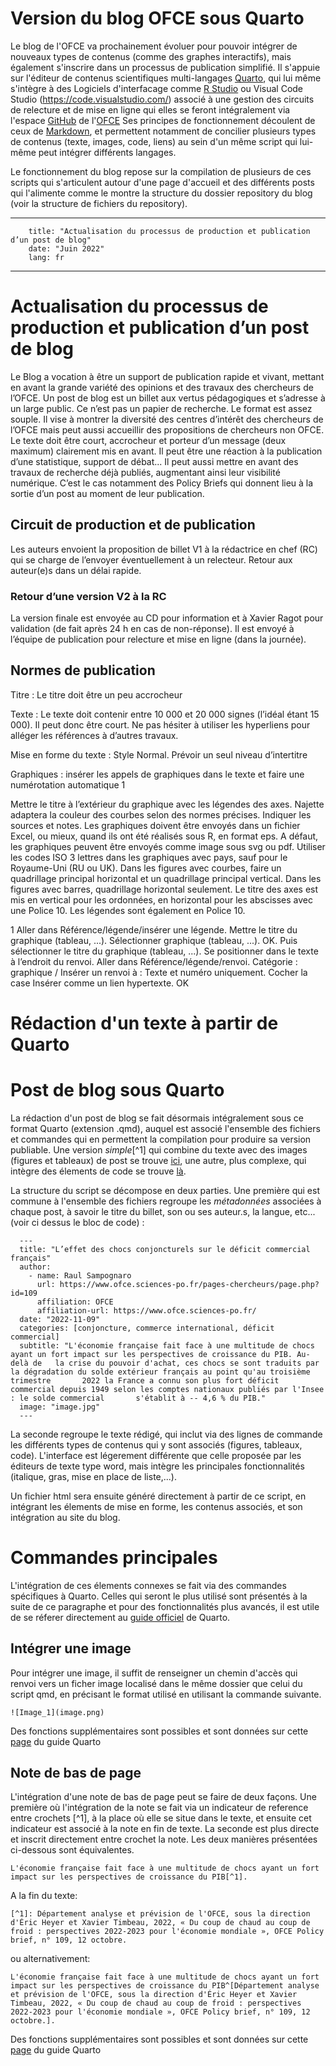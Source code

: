 



# Version du blog OFCE sous Quarto

Le blog de l'OFCE va prochainement évoluer pour pouvoir intégrer de nouveaux types de contenus (comme des graphes interactifs), mais également s'inscrire dans un processus de publication simplifié.
Il s'appuie sur l'éditeur de contenus scientifiques multi-langages [Quarto](https://quarto.org/), qui lui même s'intègre à des Logiciels d'interfacage comme [R Studio](https://posit.co/download/rstudio-desktop/) ou Visual Code Studio (https://code.visualstudio.com/) associé à une gestion des circuits de relecture et de mise en ligne qui elles se feront intégralement via  l'espace [GitHub](https://github.com/OFCE) de l'[OFCE](https://www.ofce.sciences-po.fr/)
Ses principes de fonctionnement découlent de ceux de [Markdown](https://www.markdownguide.org/), et permettent notamment de concilier plusieurs types de contenus (texte, images, code, liens) au sein d'un même script qui lui-même peut intégrer  différents langages.

Le fonctionnement du blog repose sur la compilation de plusieurs de ces scripts qui s'articulent autour d'une page d'accueil et des différents posts qui l'alimente comme le montre la structure du dossier repository du blog (voir la structure de fichiers du repository). 
 
 ---
        title: "Actualisation du processus de production et publication d’un post de blog"
        date: "Juin 2022"
        lang: fr
---

# Actualisation du processus de production et publication d’un post de blog

Le Blog a vocation à être un support de publication rapide et vivant, mettant en avant la grande variété des opinions et des travaux des chercheurs de l’OFCE. Un post de blog est un billet aux vertus pédagogiques et s’adresse à un large public. Ce n’est pas un papier de recherche. Le format est assez souple. Il vise à montrer la diversité des centres d’intérêt des chercheurs de l’OFCE mais peut aussi accueillir des propositions de chercheurs non OFCE. Le texte doit être court, accrocheur et porteur d’un message (deux maximum) clairement mis en avant. Il peut être une réaction à la publication d’une statistique, support de débat...
Il peut aussi mettre en avant des travaux de recherche déjà publiés, augmentant ainsi leur visibilité numérique. C’est le cas notamment des Policy Briefs qui donnent lieu à la sortie d’un post au moment de leur publication.


## Circuit de production et de publication

Les auteurs envoient la proposition de billet V1 à la rédactrice en chef (RC) qui se charge de l’envoyer éventuellement à un relecteur. Retour aux auteur(e)s dans un délai rapide.

 ### Retour d’une version V2 à la RC
 La version finale est envoyée au CD pour information et à Xavier Ragot pour validation (de fait après 24 h en cas de non-réponse). Il est envoyé à l’équipe de publication pour relecture et mise en ligne (dans la journée).

## Normes de publication

Titre : Le titre doit être un peu accrocheur

Texte : Le texte doit contenir entre 10 000 et 20 000 signes (l’idéal étant 15 000). Il peut donc être court. Ne pas hésiter à utiliser les hyperliens pour alléger les références à d’autres travaux.

Mise en forme du texte : Style Normal. Prévoir un seul niveau d’intertitre

Graphiques : insérer les appels de graphiques dans le texte et faire une numérotation automatique 1

Mettre le titre à l’extérieur du graphique avec les légendes des axes. Najette adaptera la couleur des courbes selon des normes précises. Indiquer les sources et notes.
Les graphiques doivent être envoyés dans un fichier Excel, ou mieux, quand ils ont été réalisés sous R, en format eps.
A défaut, les graphiques peuvent être envoyés comme image sous svg ou pdf.
Utiliser les codes ISO 3 lettres dans les graphiques avec pays, sauf pour le Royaume-Uni (RU ou UK).
Dans les figures avec courbes, faire un quadrillage principal horizontal et un quadrillage principal vertical. Dans les figures avec barres, quadrillage horizontal seulement.
Le titre des axes est mis en vertical pour les ordonnées, en horizontal pour les abscisses avec une Police 10. Les légendes sont également en Police 10.

1 Aller dans Référence/légende/insérer une légende. Mettre le titre du graphique (tableau, ...). Sélectionner
graphique (tableau, ...). OK. Puis sélectionner le titre du graphique (tableau, ...). Se positionner dans le texte à
l’endroit du renvoi. Aller dans Référence/légende/renvoi. Catégorie : graphique / Insérer un renvoi à : Texte et
numéro uniquement. Cocher la case Insérer comme un lien hypertexte. OK

# Rédaction d'un texte à partir de Quarto


# Post de blog sous Quarto 
La rédaction d'un post de blog se fait désormais intégralement sous ce format Quarto (extension .qmd), auquel est associé l'ensemble des fichiers et commandes qui en permettent la compilation pour produire sa version publiable.
Une version *simple*[^1] qui combine du texte avec des images (figures et tableaux) de post se trouve [ici](https://github.com/OFCE/Blog-OFCE-Beta/blob/main/posts/post_test/index.qmd), une autre, plus complexe, qui intègre des élements de code se trouve [là](https://github.com/OFCE/Blog-OFCE-Beta/blob/main/posts/post_test_2/post.qmd). 

La structure du script se décompose en deux parties. 
Une première qui est commune à l'ensemble des fichiers regroupe les *métadonnées* associées à chaque post, à savoir le titre du billet, son ou ses auteur.s, la langue, etc... (voir ci dessus le bloc de code) : 
  
```
  ---
  title: "L’effet des chocs conjoncturels sur le déficit commercial français"
  author:
    - name: Raul Sampognaro
      url: https://www.ofce.sciences-po.fr/pages-chercheurs/page.php?id=109
      affiliation: OFCE 
      affiliation-url: https://www.ofce.sciences-po.fr/
  date: "2022-11-09"
  categories: [conjoncture, commerce international, déficit commercial]
  subtitle: "L'économie française fait face à une multitude de chocs ayant un fort impact sur les perspectives de croissance du PIB. Au-delà de   la crise du pouvoir d'achat, ces chocs se sont traduits par la dégradation du solde extérieur français au point qu'au troisième trimestre       2022 la France a connu son plus fort déficit commercial depuis 1949 selon les comptes nationaux publiés par l'Insee : le solde commercial       s'établit à -- 4,6 % du PIB."
  image: "image.jpg"
  ---
``` 

La seconde regroupe le texte rédigé, qui inclut via des lignes de commande les différents types de contenus qui y sont associés (figures, tableaux, code). 
L'interface est légerement différente que celle proposée par les éditeurs de texte type word, mais intègre les principales fonctionnalités (italique, gras, mise en place de liste,...). 

Un fichier html sera ensuite généré directement à partir de ce script, en intégrant les élements de mise en forme, les contenus associés, et son intégration au site du blog. 

# Commandes principales

L'intégration de ces élements connexes se fait via des commandes spécifiques à Quarto. Celles qui seront le plus utilisé sont présentés à la suite de ce paragraphe et pour des fonctionnalités plus avancés, il est utile de se réferer directement au [guide officiel](https://quarto.org/docs/guide/) de Quarto.



## Intégrer une image
Pour intégrer une image, il suffit de renseigner un chemin d'accès qui renvoi vers un ficher image localisé dans le même dossier que celui du script qmd, en précisant le format utilisé en utilisant la commande suivante. 
```
![Image_1](image.png)
```

Des fonctions supplémentaires sont possibles et sont données sur cette [page](https://quarto.org/docs/authoring/figures.html) du guide Quarto


## Note de bas de page
L'intégration d'une note de bas de page peut se faire de deux façons. Une première où l'intégration de la note se fait via un indicateur de reference entre crochets [^1], à la place où elle se situe dans le texte, et ensuite cet indicateur est associé à la note en fin de texte. 
La seconde est plus directe et inscrit directement entre crochet la note. 
Les deux manières présentées ci-dessous sont équivalentes. 
```
L'économie française fait face à une multitude de chocs ayant un fort impact sur les perspectives de croissance du PIB[^1].
```

A la fin du texte:
```
[^1]: Département analyse et prévision de l'OFCE, sous la direction d'Éric Heyer et Xavier Timbeau, 2022, « Du coup de chaud au coup de froid : perspectives 2022-2023 pour l'économie mondiale », OFCE Policy brief, n° 109, 12 octobre.
```

ou alternativement:
```
L'économie française fait face à une multitude de chocs ayant un fort impact sur les perspectives de croissance du PIB^[Département analyse et prévision de l'OFCE, sous la direction d'Éric Heyer et Xavier Timbeau, 2022, « Du coup de chaud au coup de froid : perspectives 2022-2023 pour l'économie mondiale », OFCE Policy brief, n° 109, 12 octobre.].

```

Des fonctions supplémentaires sont possibles et sont données sur cette [page](https://quarto.org/docs/authoring/figures.html) du guide Quarto
